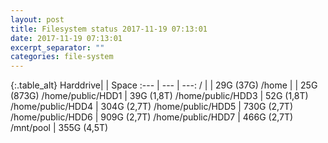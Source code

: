 ```yaml
---
layout: post
title: Filesystem status 2017-11-19 07:13:01
date: 2017-11-19 07:13:01
excerpt_separator: ""
categories: file-system
---
```

{:.table_alt}
Harddrive| | Space
:--- | --- | ---:
/ | | 29G (37G)
/home | | 25G (873G)
/home/public/HDD1 | 39G (1,8T)
/home/public/HDD3 | 52G (1,8T)
/home/public/HDD4 | 304G (2,7T)
/home/public/HDD5 | 730G (2,7T)
/home/public/HDD6 | 909G (2,7T)
/home/public/HDD7 | 466G (2,7T)
/mnt/pool | 355G (4,5T)
